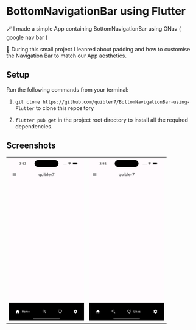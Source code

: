 
# BottomNavigationBar using Flutter

🪄 I made a simple App containing BottomNavigationBar using GNav ( google nav bar ) 

🧠 During this small project I leanred about padding and how to customise the Navigation Bar to match our App aesthetics. 

## Setup

Run the following commands from your terminal:

1) `git clone https://github.com/quibler7/BottomNavigationBar-using-Flutter` to clone this repository 

2) `flutter pub get` in the project root directory to install all the required dependencies.

## Screenshots 

   <table width = "%100">
  <tbody>
  <tr>
  <td width = "%1"><img src = "https://github.com/quibler7/BottomNavigationBar-using-Flutter/raw/main/lib/pages/screenshots/GNav1.png" height = 426 width = 196.5 ></td>
  <td width = "%1"><img src = "https://github.com/quibler7/BottomNavigationBar-using-Flutter/raw/main/lib/pages/screenshots/GNav2.png" height = 426 width = 196.5 ></td>
  </tr>
  </tbody>
  </table>
